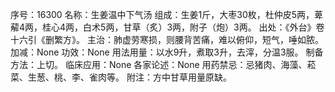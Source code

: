 序号：16300
名称：生姜温中下气汤
组成：生姜1斤，大枣30枚，杜仲皮5两，萆薢4两，桂心4两，白术5两，甘草（炙）3两，附子（炮）3两。
出处：《外台》卷十六引《删繁方》。
主治：肺虚劳寒损，则腰背苦痛，难以俯仰，短气，唾如脓。
加减：None
功效：None
用法用量：以水9升，煮取3升，去滓，分温3服。
制备方法：上切。
临床应用：None
各家论述：None
用药禁忌：忌猪肉、海藻、菘菜、生葱、桃、李、雀肉等。
附注：方中甘草用量原缺。
